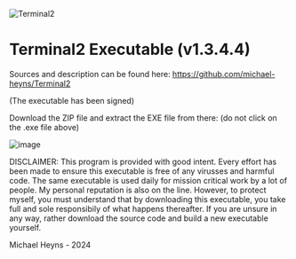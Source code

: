 ![Terminal2](https://github.com/michael-heyns/Terminal2_bin/assets/4144679/4b4004a6-cc63-45ed-a180-4b120190165c)
# Terminal2 Executable (v1.3.4.4)

Sources and description can be found here: https://github.com/michael-heyns/Terminal2

(The executable has been signed)

Download the ZIP file and extract the EXE file from there:  (do not click on the .exe file above)

![image](https://github.com/michael-heyns/Terminal2_bin/assets/4144679/8da781bd-a357-4f29-98c3-c8a0f434d9c5)

DISCLAIMER: This program is provided with good intent.  Every effort has been made to ensure this executable is free of any virusses and harmful code.  The same executable is used daily for mission critical work by a lot of people.  My personal reputation is also on the line.  However, to protect myself, you must understand that by downloading this executable, you take full and sole responsibily of what happens thereafter.
If you are unsure in any way, rather download the source code and build a new executable yourself.

Michael Heyns - 2024

